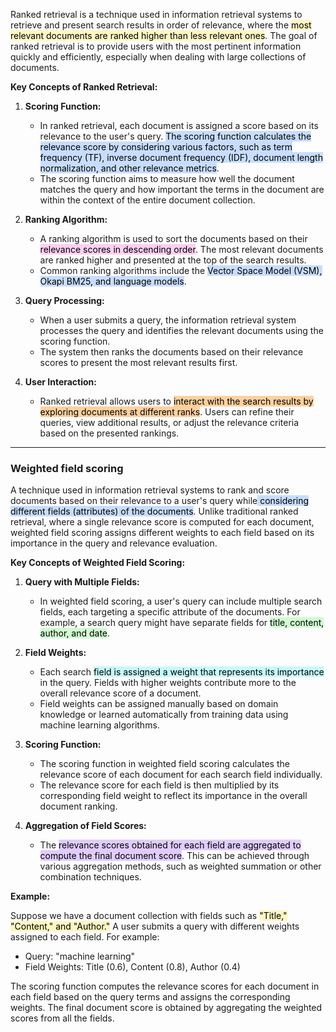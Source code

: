 Ranked retrieval is a technique used in information retrieval systems to retrieve and present search results in order of relevance, where the <mark style="background: #FFF3A3A6;">most relevant documents are ranked higher than less relevant ones</mark>. The goal of ranked retrieval is to provide users with the most pertinent information quickly and efficiently, especially when dealing with large collections of documents.

**Key Concepts of Ranked Retrieval:**

1. **Scoring Function:**
    
    - In ranked retrieval, each document is assigned a score based on its relevance to the user's query. <mark style="background: #ADCCFFA6;">The scoring function calculates the relevance score by considering various factors, such as term frequency (TF), inverse document frequency (IDF), document length normalization, and other relevance metrics</mark>.
    - The scoring function aims to measure how well the document matches the query and how important the terms in the document are within the context of the entire document collection.
2. **Ranking Algorithm:**
    
    - A ranking algorithm is used to sort the documents based on their <mark style="background: #FFB8EBA6;">relevance scores in descending order</mark>. The most relevant documents are ranked higher and presented at the top of the search results.
    - Common ranking algorithms include the <mark style="background: #ADCCFFA6;">Vector Space Model (VSM), Okapi BM25, and language models</mark>.
3. **Query Processing:**
    
    - When a user submits a query, the information retrieval system processes the query and identifies the relevant documents using the scoring function.
    - The system then ranks the documents based on their relevance scores to present the most relevant results first.
4. **User Interaction:**
    
    - Ranked retrieval allows users to <mark style="background: #FFB86CA6;">interact with the search results by exploring documents at different ranks</mark>. Users can refine their queries, view additional results, or adjust the relevance criteria based on the presented rankings.

---
### Weighted field scoring

A technique used in information retrieval systems to rank and score documents based on their relevance to a user's query while<mark style="background: #ADCCFFA6;"> considering different fields (attributes) of the documents</mark>. Unlike traditional ranked retrieval, where a single relevance score is computed for each document, weighted field scoring assigns different weights to each field based on its importance in the query and relevance evaluation.

**Key Concepts of Weighted Field Scoring:**

1. **Query with Multiple Fields:**
    
    - In weighted field scoring, a user's query can include multiple search fields, each targeting a specific attribute of the documents. For example, a search query might have separate fields for <mark style="background: #BBFABBA6;">title, content, author, and date</mark>.
2. **Field Weights:**
    
    - Each search <mark style="background: #ABF7F7A6;">field is assigned a weight that represents its importance</mark> in the query. Fields with higher weights contribute more to the overall relevance score of a document.
    - Field weights can be assigned manually based on domain knowledge or learned automatically from training data using machine learning algorithms.
3. **Scoring Function:**
    
    - The scoring function in weighted field scoring calculates the relevance score of each document for each search field individually.
    - The relevance score for each field is then multiplied by its corresponding field weight to reflect its importance in the overall document ranking.
4. **Aggregation of Field Scores:**
    
    - The <mark style="background: #D2B3FFA6;">relevance scores obtained for each field are aggregated to compute the final document score</mark>. This can be achieved through various aggregation methods, such as weighted summation or other combination techniques.

**Example:**

Suppose we have a document collection with fields such as <mark style="background: #FFF3A3A6;">"Title," "Content," and "Author."</mark> A user submits a query with different weights assigned to each field. For example:

- Query: "machine learning"
- Field Weights: Title (0.6), Content (0.8), Author (0.4)

The scoring function computes the relevance scores for each document in each field based on the query terms and assigns the corresponding weights. The final document score is obtained by aggregating the weighted scores from all the fields.